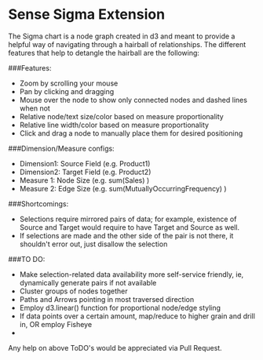 # Sense Sigma Extension

The Sigma chart is a node graph created in d3 and meant to provide a helpful way of navigating through a hairball of relationships. The different features that help to detangle the hairball are the following:

###Features:
  - Zoom by scrolling your mouse
  - Pan by clicking and dragging
  - Mouse over the node to show only connected nodes and dashed lines when not
  - Relative node/text size/color based on measure proportionality
  - Relative line width/color based on measure proportionality
  - Click and drag a node to manually place them for desired positioning

###Dimension/Measure configs:
  - Dimension1: Source Field (e.g. Product1) 
  - Dimension2: Target Field (e.g. Product2)
  - Measure 1: Node Size (e.g. sum(Sales) )
  - Measure 2: Edge Size (e.g. sum(MutuallyOccurringFrequency) )

###Shortcomings:
 - Selections require mirrored pairs of data; for example, existence of Source and Target would require to have Target and Source as well.
 - If selections are made and the other side of the pair is not there, it shouldn't error out, just disallow the selection

###TO DO:
  - Make selection-related data availability more self-service friendly, ie, dynamically generate pairs if not available
  - Cluster groups of nodes together
  - Paths and Arrows pointing in most traversed direction
  - Employ d3.linear() function for proportional node/edge styling
  - If data points over a certain amount, map/reduce to higher grain and drill in,
     OR employ Fisheye
  - 
Any help on above ToDO's would be appreciated via Pull Request.